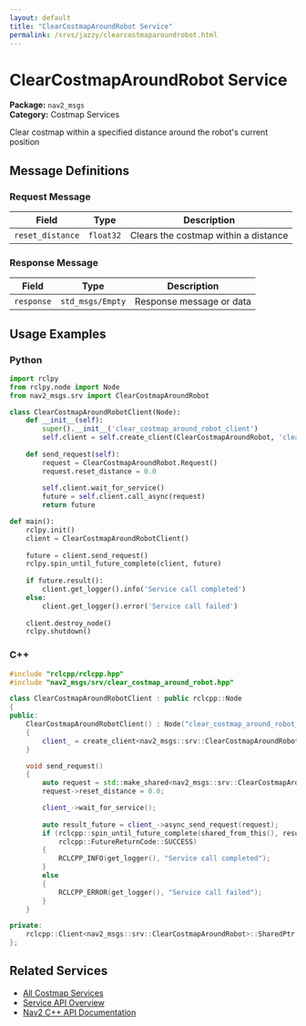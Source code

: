 ```yaml
---
layout: default
title: "ClearCostmapAroundRobot Service"
permalink: /srvs/jazzy/clearcostmaparoundrobot.html
---
```


# ClearCostmapAroundRobot Service

**Package:** `nav2_msgs`  
**Category:** Costmap Services

Clear costmap within a specified distance around the robot's current position

## Message Definitions

### Request Message

| Field | Type | Description |
|-------|------|-------------|
| `reset_distance` | `float32` | Clears the costmap within a distance |


### Response Message

| Field | Type | Description |
|-------|------|-------------|
| `response` | `std_msgs/Empty` | Response message or data |



## Usage Examples

### Python

```python
import rclpy
from rclpy.node import Node
from nav2_msgs.srv import ClearCostmapAroundRobot

class ClearCostmapAroundRobotClient(Node):
    def __init__(self):
        super().__init__('clear_costmap_around_robot_client')
        self.client = self.create_client(ClearCostmapAroundRobot, 'clear_costmap_around_robot')
        
    def send_request(self):
        request = ClearCostmapAroundRobot.Request()
        request.reset_distance = 0.0
        
        self.client.wait_for_service()
        future = self.client.call_async(request)
        return future

def main():
    rclpy.init()
    client = ClearCostmapAroundRobotClient()
    
    future = client.send_request()
    rclpy.spin_until_future_complete(client, future)
    
    if future.result():
        client.get_logger().info('Service call completed')
    else:
        client.get_logger().error('Service call failed')
        
    client.destroy_node()
    rclpy.shutdown()
```

### C++

```cpp
#include "rclcpp/rclcpp.hpp"
#include "nav2_msgs/srv/clear_costmap_around_robot.hpp"

class ClearCostmapAroundRobotClient : public rclcpp::Node
{
public:
    ClearCostmapAroundRobotClient() : Node("clear_costmap_around_robot_client")
    {
        client_ = create_client<nav2_msgs::srv::ClearCostmapAroundRobot>("clear_costmap_around_robot");
    }

    void send_request()
    {
        auto request = std::make_shared<nav2_msgs::srv::ClearCostmapAroundRobot::Request>();
        request->reset_distance = 0.0;

        client_->wait_for_service();
        
        auto result_future = client_->async_send_request(request);
        if (rclcpp::spin_until_future_complete(shared_from_this(), result_future) ==
            rclcpp::FutureReturnCode::SUCCESS)
        {
            RCLCPP_INFO(get_logger(), "Service call completed");
        }
        else
        {
            RCLCPP_ERROR(get_logger(), "Service call failed");
        }
    }

private:
    rclcpp::Client<nav2_msgs::srv::ClearCostmapAroundRobot>::SharedPtr client_;
};
```

## Related Services

- [All Costmap Services](/srvs/jazzy/index.html#costmap-services)
- [Service API Overview](/srvs/jazzy/index.html)
- [Nav2 C++ API Documentation](/jazzy/html/index.html)
